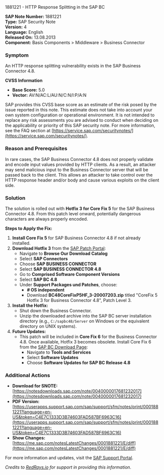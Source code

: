 1881221 - HTTP Response Splitting in the SAP BC

**SAP Note Number:** 1881221  
**Type:** SAP Security Note  
**Version:** 4  
**Language:** English  
**Released On:** 13.08.2013  
**Component:** Basis Components > Middleware > Business Connector

### Symptom

An HTTP response splitting vulnerability exists in the SAP Business Connector 4.8.

**CVSS Information**  
- **Base Score:** 5.0  
- **Vector:** AV:N/AC:L/AU:N/C:N/I:P/A:N  

SAP provides this CVSS base score as an estimate of the risk posed by the issue reported in this note. This estimate does not take into account your own system configuration or operational environment. It is not intended to replace any risk assessments you are advised to conduct when deciding on the applicability or priority of this SAP security note. For more information, see the FAQ section at [https://service.sap.com/securitynotes/](https://service.sap.com/securitynotes/).

### Reason and Prerequisites

In rare cases, the SAP Business Connector 4.8 does not properly validate and encode input values provided by HTTP clients. As a result, an attacker may send malicious input to the Business Connector server that will be passed back to the client. This allows an attacker to take control over the HTTP response header and/or body and cause various exploits on the client side.

### Solution

The solution is rolled out with **Hotfix 3 for Core Fix 5** for the SAP Business Connector 4.8. From this patch level onward, potentially dangerous characters are always properly encoded.

**Steps to Apply the Fix:**

1. **Install Core Fix 5** for SAP Business Connector 4.8 if not already installed.
2. **Download Hotfix 3** from the [SAP Patch Portal](https://service.sap.com/patches):
   - Navigate to **Browse Our Download Catalog**
   - Select **SAP Connectors**
   - Choose **SAP BUSINESS CONNECTOR**
   - Select **SAP BUSINESS CONNECTOR 4.8**
   - Go to **Comprised Software Component Versions**
   - Select **SAP BC 4.8**
   - Under **Support Packages und Patches**, choose:
     - **# OS independent**
     - Download **BC48CoreFixP5HF_3-20007203.zip** titled "CoreFix 5 Hotfix 3 for Business Connector 4.8", Patch Level 3.
3. **Install the Hotfix:**
   - Shut down the Business Connector.
   - Unzip the downloaded archive into the SAP BC server installation directory (e.g., `C:/sapbc48/Server` on Windows or the equivalent directory on UNIX systems).
4. **Future Updates:**
   - This patch will be included in **Core Fix 6** for the Business Connector 4.8. Once available, Hotfix 3 becomes obsolete. Install Core Fix 6 from the [SAP BC Download Page](https://service.sap.com/sbc-download):
     - Navigate to **Tools and Services**
     - Select **Software Updates**
     - Choose **Software Updates for SAP BC Release 4.8**

### Additional Actions

- **Download for SNOTE:** [https://notesdownloads.sap.com/note/0040000017681232017](https://notesdownloads.sap.com/note/0040000017681232017)
- **PDF Version:** [https://userapps.support.sap.com/sap/support/sfm/notes/print/0001881221?language=en-US&token=C4E7C1333D3B74603FAD587BF6963C16](https://userapps.support.sap.com/sap/support/sfm/notes/print/0001881221?language=en-US&token=C4E7C1333D3B74603FAD587BF6963C16)
- **Show Changes:** [https://me.sap.com/notesLatestChanges/0001881221/E/diff](https://me.sap.com/notesLatestChanges/0001881221/E/diff)

For more information and updates, visit the [SAP Support Portal](https://me.sap.com/).

*Credits to [RedRays.io](https://redrays.io) for support in providing this information.*